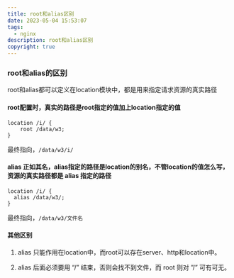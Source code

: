 ```yaml
---
title: root和alias区别
date: 2023-05-04 15:53:07
tags:
  - nginx
description: root和alias区别
copyright: true
---
```

### root和alias的区别

root和alias都可以定义在location模块中，都是用来指定请求资源的真实路径

#### root配置时，真实的路径是root指定的值加上location指定的值

```
location /i/ { 
    root /data/w3;
}
```

最终指向，`/data/w3/i/`

#### alias 正如其名，alias指定的路径是location的别名，不管location的值怎么写，资源的真实路径都是 alias 指定的路径

```
location /i/ {  
  alias /data/w3/;
}
```

最终指向，`/data/w3/文件名`

#### 其他区别

1. alias 只能作用在location中，而root可以存在server、http和location中。

2. alias 后面必须要用 “/” 结束，否则会找不到文件，而 root 则对 ”/” 可有可无。


